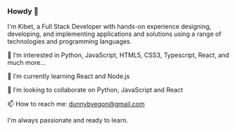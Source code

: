 ### Howdy 👋

I'm Kibet, a Full Stack Developer with hands-on experience designing, developing, and implementing applications and solutions using a range of technologies and programming languages. 

👀 I’m interested in Python, JavaScript, HTML5, CSS3, Typescript, React, and much more...

🌱 I’m currently learning React and Node.js

💞️ I’m looking to collaborate on Python, JavaScript and React

📫 How to reach me: dunnybyegon@gmail.com

I'm always passionate and ready to learn.
